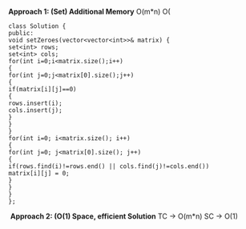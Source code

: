 **Approach 1: (Set) Additional Memory**
O(m*n)
O(
```
class Solution {
public:
void setZeroes(vector<vector<int>>& matrix) {
set<int> rows;
set<int> cols;
for(int i=0;i<matrix.size();i++)
{
for(int j=0;j<matrix[0].size();j++)
{
if(matrix[i][j]==0)
{
rows.insert(i);
cols.insert(j);
}
}
}
for(int i=0; i<matrix.size(); i++)
{
for(int j=0; j<matrix[0].size(); j++)
{
if(rows.find(i)!=rows.end() || cols.find(j)!=cols.end())
matrix[i][j] = 0;
}
}
}
};
```
​
**Approach 2: (O(1) Space, efficient Solution**
TC -> O(m*n)
SC -> O(1)
​
​
​